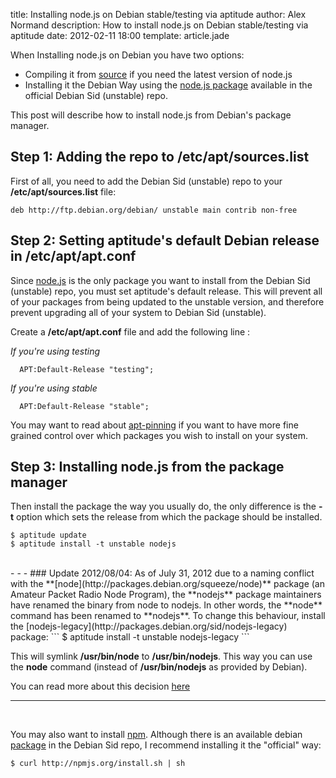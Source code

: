 title:  Installing node.js on Debian stable/testing via aptitude
author: Alex Normand
description: How to install node.js on Debian stable/testing via aptitude
date: 2012-02-11 18:00
template: article.jade


When Installing node.js on Debian you have two options:

   * Compiling it from [source](https://github.com/joyent/node) if you need the latest version of node.js
   * Installing it the Debian Way using the [node.js package](http://packages.debian.org/sid/nodejs)
 available in the official Debian Sid (unstable) repo.

This post will describe how to install node.js from Debian's package manager.

<span class="more"></span>

Step 1: Adding the repo to /etc/apt/sources.list
------------------------------------------------

First of all, you need to add the Debian Sid (unstable) repo to your **/etc/apt/sources.list** file:

```
deb http://ftp.debian.org/debian/ unstable main contrib non-free
```

Step 2: Setting aptitude's default Debian release in /etc/apt/apt.conf
--------------------------------------------------------------------------
Since [node.js](http://packages.debian.org/sid/nodejs) is the only package you 
want to install from the Debian Sid (unstable) repo, you must set aptitude's 
default release. This will prevent all of your packages from being updated to
the unstable version, and therefore prevent upgrading all of your system to Debian Sid (unstable).

Create a **/etc/apt/apt.conf** file and add the following line :

*If you're using testing*
```
  APT:Default-Release "testing";
```
*If you're using stable*
```
  APT:Default-Release "stable";
```


You may want to read about [apt-pinning](http://wiki.debian.org/AptPreferences) if you want to have more fine grained control
over which packages you wish to install on your system.


Step 3: Installing node.js from the package manager
----------------------------------------------------
Then install the package the way you usually do, the only difference is the **-t** option
which sets the release from which the package should be installed.
```
$ aptitude update
$ aptitude install -t unstable nodejs
```
<br />
- - -
### Update 2012/08/04:
As of July 31, 2012 due to a naming conflict with the **[node](http://packages.debian.org/squeeze/node)** 
package (an Amateur Packet Radio Node Program), the **nodejs** package maintainers have renamed the binary from node to nodejs.
In other words, the **node** command has been renamed to **nodejs**. To change this behaviour, 
install the [nodejs-legacy](http://packages.debian.org/sid/nodejs-legacy) package:
```
$ aptitude install -t unstable nodejs-legacy
```

This will symlink **/usr/bin/node** to **/usr/bin/nodejs**. This way you can use the **node** command
(instead of **/usr/bin/nodejs** as provided by Debian).

You can read more about this decision [here](http://bugs.debian.org/cgi-bin/bugreport.cgi?bug=611698#82)

- - -
<br />

You may also want to install  [npm](http://npmjs.org/). 
Although there is an available debian [package](http://packages.debian.org/sid/npm) in the Debian Sid repo, I recommend
installing it the "official" way:

```
$ curl http://npmjs.org/install.sh | sh
```








